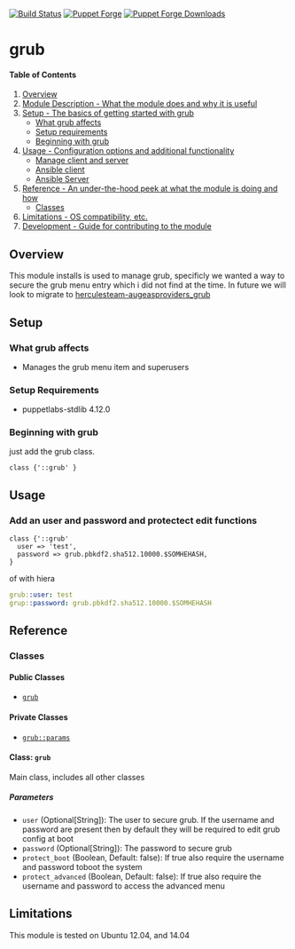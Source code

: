 [![Build Status](https://travis-ci.org/icann-dns/puppet-grub.svg?branch=master)](https://travis-ci.org/icann-dns/puppet-grub)
[![Puppet Forge](https://img.shields.io/puppetforge/v/icann/grub.svg?maxAge=2592000)](https://forge.puppet.com/icann/grub)
[![Puppet Forge Downloads](https://img.shields.io/puppetforge/dt/icann/grub.svg?maxAge=2592000)](https://forge.puppet.com/icann/grub)
# grub

#### Table of Contents

1. [Overview](#overview)
2. [Module Description - What the module does and why it is useful](#module-description)
3. [Setup - The basics of getting started with grub](#setup)
    * [What grub affects](#what-grub-affects)
    * [Setup requirements](#setup-requirements)
    * [Beginning with grub](#beginning-with-grub)
4. [Usage - Configuration options and additional functionality](#usage)
    * [Manage client and server](#manage-client-and-server)
    * [Ansible client](#grub-client)
    * [Ansible Server](#grub-server)
5. [Reference - An under-the-hood peek at what the module is doing and how](#reference)
    * [Classes](#classes)
5. [Limitations - OS compatibility, etc.](#limitations)
6. [Development - Guide for contributing to the module](#development)

## Overview

This module installs is used to manage grub, specificly we wanted a way to secure the grub menu entry which i did not find at the time.  In future we will look to migrate to [herculesteam-augeasproviders_grub](https://forge.puppet.com/herculesteam/augeasproviders_grub)

## Setup

### What grub affects

* Manages the grub menu item and superusers

### Setup Requirements

* puppetlabs-stdlib 4.12.0

### Beginning with grub

just add the grub class.

```puppet
class {'::grub' }
```

## Usage

### Add an user and password and protectect edit functions

```puppet
class {'::grub' 
  user => 'test',
  password => grub.pbkdf2.sha512.10000.$SOMHEHASH,
}
```

of with hiera

```yaml
grub::user: test
grup::password: grub.pbkdf2.sha512.10000.$SOMHEHASH
```

## Reference

### Classes

#### Public Classes

* [`grub`](#class-grub)

#### Private Classes

* [`grub::params`](#class-grubparams)

#### Class: `grub`

Main class, includes all other classes

##### Parameters 

* `user` (Optional[String]): The user to secure grub.  If the username and password are present then by default they will be required to edit grub config at boot
* `password` (Optional[String]): The password to secure grub 
* `protect_boot` (Boolean, Default: false): If true also require the username and password toboot the system
* `protect_advanced` (Boolean, Default: false): If true also require the username and password to access the advanced menu

## Limitations

This module is tested on Ubuntu 12.04, and 14.04
